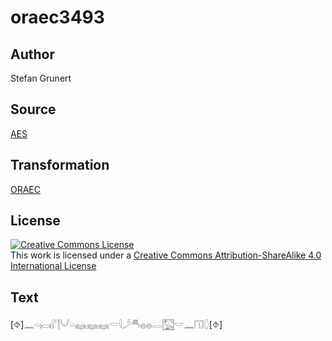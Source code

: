 # oraec3493

## Author

Stefan Grunert

## Source

[AES](https://github.com/simondschweitzer/aes)

## Transformation

[ORAEC](https://oraec.github.io/)

## License

<a rel="license" href="http://creativecommons.org/licenses/by-sa/4.0/"><img alt="Creative Commons License" style="border-width:0" src="https://i.creativecommons.org/l/by-sa/4.0/88x31.png" /></a><br />This work is licensed under a <a rel="license" href="http://creativecommons.org/licenses/by-sa/4.0/">Creative Commons Attribution-ShareAlike 4.0 International License</a>

## Text

[⯑]𓈖𓏏𓋋𓍛𓊹𓄋𓏏𓈐𓈐𓈐𓎟𓇋𓌳𓄪𓐍𓐍𓂋𓉡𓎟𓈖𓉔𓆭[⯑]<br>
